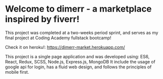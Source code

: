# Welcome to dimerr - a marketplace inspired by fiverr!
This project was completed at a two-weeks period sprint, and serves as my final project at Coding Academy fullstack bootcamp!

Check it on heroku!: https://dimerr-market.herokuapp.com/ 

This project is a single page application and was developed using: ES6, React, Redux, SCSS, Node.js, Express.js, MongoDB
It include the usage of google api for login, has a fluid web design, and follows the principles of mobile first.
